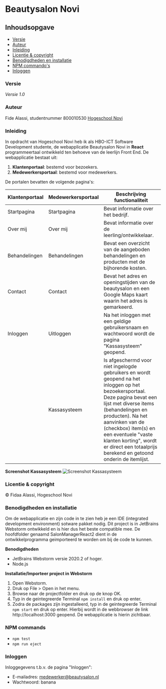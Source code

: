 # Beautysalon Novi

## Inhoudsopgave
*	[Versie](#versie)
*	[Auteur](#auteur)
*	[Inleiding](#inleiding)
*	[Licentie & copyright](#licentie-&-copyright)
*	[Benodigdheden en installatie](#Benodigdheden-en-installatie)
*	[NPM commando's](#npm-commands)
*	[Inloggen](#inloggen)

### Versie
*Versie 1.0*

### Auteur
Fide Alassi, studentnummer 800010530
[Hogeschool Novi](https://www.novi.nl/)

### Inleiding
In opdracht van Hogeschool Novi heb ik als HBO-ICT Software Development studente, de webapplicatie Beautysalon Novi in **React** programmeertaal ontwikkeld ten behoeve van de leerlijn Front End.
De webapplicatie bestaat uit:
1. **Klantenportaal**: bestemd voor bezoekers.
2. **Medewerkersportaal**: bestemd voor medewerkers.

De portalen bevatten de volgende pagina's:

Klantenportaal|Medewerkersportaal|Beschrijving functionaliteit
--------------|--------------|--------------
Startpagina| Startpagina| Bevat informatie over het bedrijf.
Over mij| Over mij| Bevat informatie over de leerling/ontwikkelaar.
Behandelingen| Behandelingen| Bevat een overzicht van de aangeboden behandelingen en producten met de bijhorende kosten.
Contact| Contact| Bevat het adres en openingstijden van de beautysalon en een Google Maps kaart waarin het adres is gemarkeerd.
Inloggen| Uitloggen| Na het inloggen met een geldige gebruikersnaam en wachtwoord wordt de pagina "Kassasysteem" geopend.  
&nbsp;| Kassasysteem| Is afgeschermd voor niet ingelogde gebruikers en wordt geopend na het inloggen op het bezoekersportaal. Deze pagina bevat een lijst met diverse items (behandelingen en producten). Na het aanvinken van de (checkbox) item(s) en een eventuele "vaste klanten korting", wordt er direct een totaalprijs berekend en getoond onderin de itemlijst.

**Screenshot Kassasysteem**
![Screenshot Kassasysteem](https://i.ibb.co/N9yC6hy/Kassasysteem.png) 

### Licentie & copyright
© Fidaa Alassi, Hogeschool Novi

### Benodigdheden en installatie
Om de webapplicatie en zijn code in te zien heb je een IDE (integrated development environment) sotware pakket nodig.
Dit project is in JetBrains Webstorm ontwikkeld en is hier dus het beste compatible mee. 
De hoofdfolder genaamd SalonManagerReact2 dient in de ontwikkelprogramma geimporteerd te worden om bij de code te kunnen.

**Benodigdheden**
* JetBrains Webstorm versie 2020.2 of hoger.
* Node.js

**Installatie/Importeer project in Webstorm**
1. Open Webstorm.
2. Druk op File > Open in het menu.
3. Browse naar de projectfolder en druk op de knop OK.
4. Typ in de geintegreerde Terminal `npm install` en druk op enter.
5. Zodra de packages zijn ingestalleerd, typ in de geintegreerde Terminal `npm start` en druk op enter. Hierbij wordt in de webbrowser de link http://localhost:3000 geopend. 
De webapplicatie is hierin zichtbaar.

### NPM commands
* `npm test`
* `npm run eject`

### Inloggen
Inloggegevens t.b.v. de pagina "Inloggen":
* E-mailadres: medewerker@beautysalon.nl
* Wachtwoord: banana
